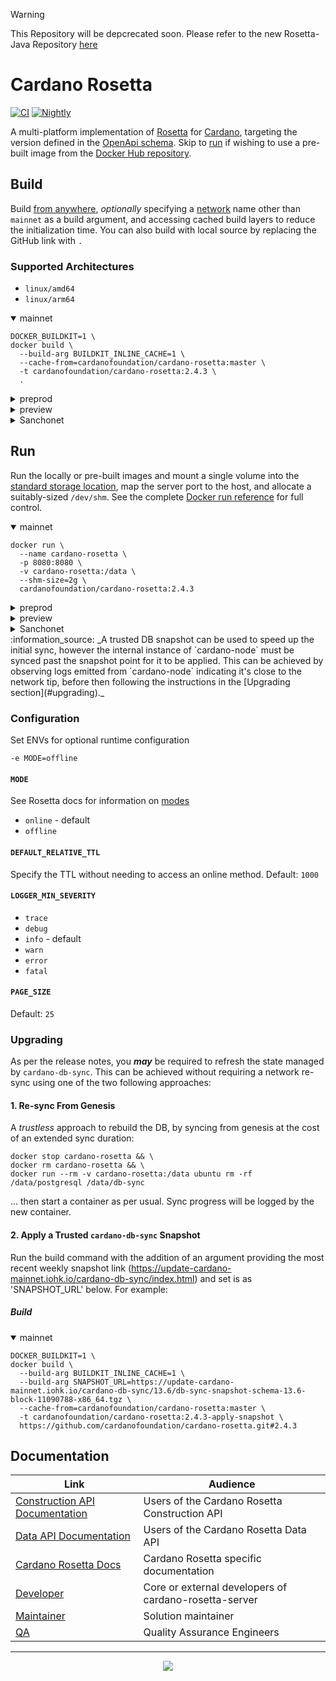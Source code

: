 > [!WARNING] 
> 
> This Repository will be depcrecated soon. Please refer to the new Rosetta-Java Repository [here](https://github.com/cardano-foundation/cardano-rosetta-java)

# Cardano Rosetta
[![CI][img_src_CI]][workflow_CI] [![Nightly][img_src_Nightly]][workflow_Nightly]

A multi-platform implementation of [Rosetta] for [Cardano], targeting the version defined in the [OpenApi 
schema]. Skip to [run](#run) if wishing to use a pre-built image from the [Docker Hub repository]. 


## Build
Build [from anywhere], _optionally_ specifying a [network] name other than `mainnet` as a 
build argument, and accessing cached build layers to reduce the initialization time. You can also 
build with local source by replacing the GitHub link with `.`

### Supported Architectures
- `linux/amd64`
- `linux/arm64`

<details open>
  <summary>mainnet</summary>

```console
DOCKER_BUILDKIT=1 \
docker build \
  --build-arg BUILDKIT_INLINE_CACHE=1 \
  --cache-from=cardanofoundation/cardano-rosetta:master \
  -t cardanofoundation/cardano-rosetta:2.4.3 \
  .
```
</details>

<details>
  <summary>preprod</summary>

```console
DOCKER_BUILDKIT=1 \
docker build \
  --build-arg BUILDKIT_INLINE_CACHE=1 \
  --build-arg NETWORK=preprod \
  --cache-from=cardanofoundation/cardano-rosetta:master \
  -t cardanofoundation/cardano-rosetta:2.4.3-preprod \
  .
```

</details>

<details>
  <summary>preview</summary>

```console
DOCKER_BUILDKIT=1 \
docker build \
  --build-arg BUILDKIT_INLINE_CACHE=1 \
  --build-arg NETWORK=preview \
  --cache-from=cardanofoundation/cardano-rosetta:master \
  -t cardanofoundation/cardano-rosetta:2.4.3-preview \
  .
```

</details>
<details>
  <summary>Sanchonet</summary>

```console
DOCKER_BUILDKIT=1 \
docker build \
  --build-arg BUILDKIT_INLINE_CACHE=1 \
  --build-arg NETWORK=sanchonet \
  --build-arg CARDANO_DB_SYNC_VERSION=13.6.0.1 \
  --build-arg DB_SYNC_TAG=sanch-5-1-0
  --cache-from=cardanofoundation/cardano-rosetta:master \
  -t cardanofoundation/cardano-rosetta:2.4.3-sanchonet \
  .
```
</details>

## Run
Run the locally or pre-built images and mount a single volume into the [standard storage 
location], map the server port to the host, and allocate a suitably-sized `/dev/shm`. See the 
complete [Docker run reference] for full control.

<details open>
  <summary>mainnet</summary>

```console
docker run \
  --name cardano-rosetta \
  -p 8080:8080 \
  -v cardano-rosetta:/data \
  --shm-size=2g \
  cardanofoundation/cardano-rosetta:2.4.3
```
</details>

<details>
  <summary>preprod</summary>

```console
docker run \
  --name cardano-rosetta-preprod \
  -p 8081:8080 \
  -v cardano-rosetta-preprod:/data \
  --shm-size=2g \
  cardanofoundation/cardano-rosetta:2.4.3-preprod
```

</details>

<details>
  <summary>preview</summary>

```console
docker run \
  --name cardano-rosetta-preview \
  -p 8081:8080 \
  -v cardano-rosetta-preview:/data \
  --shm-size=2g \
  cardanofoundation/cardano-rosetta:2.4.3-preview
```

</details>

<details>
  <summary>Sanchonet</summary>

```console
docker run \
  --name cardano-rosetta-preview \
  -p 8081:8080 \
  -v cardano-rosetta-preview:/data \
  --shm-size=2g \
  cardanofoundation/cardano-rosetta:2.4.3-sanchonet
```

</details>
:information_source: _A trusted DB snapshot can be used to speed up the initial sync, however
the internal instance of `cardano-node` must be synced past the snapshot point for it to be
applied. This can be achieved by observing logs emitted from `cardano-node` indicating it's 
close to the network tip, before then following the instructions in the [Upgrading section](#upgrading)._

### Configuration

Set ENVs for optional runtime configuration
```console
-e MODE=offline
```

#### `MODE`
See Rosetta docs for information on [modes]
- `online` - default
- `offline`

#### `DEFAULT_RELATIVE_TTL`
Specify the TTL without needing to access an online method. Default: `1000`

#### `LOGGER_MIN_SEVERITY`
- `trace`
- `debug`
- `info` - default
- `warn`
- `error`
- `fatal`

#### `PAGE_SIZE`
Default: `25`

### Upgrading
As per the release notes, you **_may_** be required to refresh the state managed by 
`cardano-db-sync`. This can be achieved without requiring a network re-sync using one of the two 
following approaches:

#### 1. Re-sync From Genesis
A _trustless_ approach to rebuild the DB, by syncing from genesis at the cost of an extended sync
duration:
```console
docker stop cardano-rosetta && \
docker rm cardano-rosetta && \
docker run --rm -v cardano-rosetta:/data ubuntu rm -rf /data/postgresql /data/db-sync
```
... then start a container as per usual. Sync progress will be logged by the new container.

#### 2. Apply a Trusted `cardano-db-sync` Snapshot
Run the build command with the addition of an argument providing the most recent weekly snapshot link (https://update-cardano-mainnet.iohk.io/cardano-db-sync/index.html) and set is as 'SNAPSHOT_URL' below.
For example:

##### Build
<details open>
  <summary>mainnet</summary>

```console
DOCKER_BUILDKIT=1 \
docker build \
  --build-arg BUILDKIT_INLINE_CACHE=1 \
  --build-arg SNAPSHOT_URL=https://update-cardano-mainnet.iohk.io/cardano-db-sync/13.6/db-sync-snapshot-schema-13.6-block-11090788-x86_64.tgz \
  --cache-from=cardanofoundation/cardano-rosetta:master \
  -t cardanofoundation/cardano-rosetta:2.4.3-apply-snapshot \
  https://github.com/cardanofoundation/cardano-rosetta.git#2.4.3
```

</details>



## Documentation

| Link                               | Audience                                                     |
| ---                                | ---                                                          |
| [Construction API Documentation]   | Users of the Cardano Rosetta Construction API                |
| [Data API Documentation]           | Users of the Cardano Rosetta Data API                        |
| [Cardano Rosetta Docs]             | Cardano Rosetta specific documentation                       |
| [Developer]                        | Core or external developers of cardano-rosetta-server        |
| [Maintainer]                       | Solution maintainer                                          |
| [QA]                               | Quality Assurance Engineers                                  |

<hr/>

<p align="center">
  <a href="https://github.com/cardano-foundation/cardano-rosetta/blob/master/LICENSE.md"><img src="https://img.shields.io/github/license/cardano-foundation/cardano-rosetta.svg?style=for-the-badge" /></a>
</p>

[img_src_CI]: https://github.com/cardano-foundation/cardano-rosetta/workflows/CI/badge.svg
[workflow_CI]: https://github.com/cardano-foundation/cardano-rosetta/actions?query=workflow%3ACI
[img_src_Nightly]: https://github.com/cardano-foundation/cardano-rosetta/workflows/Nightly/badge.svg
[workflow_Nightly]: https://github.com/cardano-foundation/cardano-rosetta/actions?query=workflow%3ANightly
[Rosetta]: https://www.rosetta-api.org/docs/welcome.html
[Cardano]: https://cardano.org/
[OpenApi schema]: cardano-rosetta-server/src/server/openApi.json#L4
[Docker Hub repository]: https://hub.docker.com/r/cardanofoundation/cardano-rosetta/tags?page=1&ordering=last_updated
[from anywhere]: https://www.rosetta-api.org/docs/node_deployment.html#build-anywhere
[network]: config/network
[standard storage location]: https://www.rosetta-api.org/docs/standard_storage_location.html
[Docker run reference]: https://docs.docker.com/engine/reference/run/
[modes]: https://www.rosetta-api.org/docs/node_deployment.html#multiple-modes
[docs]: cardano-rosetta-server/README.md
[standard build instructions]: #build
[Construction API Documentation]: https://www.rosetta-api.org/docs/construction_api_introduction.html
[Data API Documentation]: https://www.rosetta-api.org/docs/data_api_introduction.html
[Cardano Rosetta Docs]: ./docs
[Developer]: cardano-rosetta-server/README.md
[Maintainer]: docs/MAINTAINER.md
[QA]: docs/QA.md
